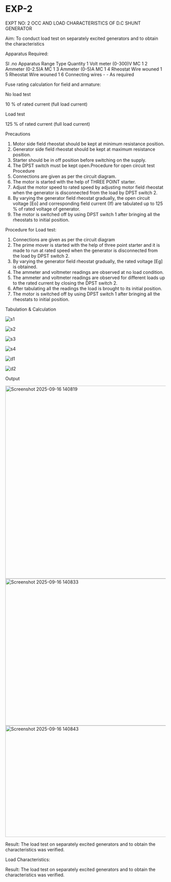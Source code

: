 # EXP-2
EXPT NO: 2 OCC AND LOAD CHARACTERISTICS OF D.C SHUNT GENERATOR

Aim:
To conduct load test on separately excited generators and to obtain the characteristics

Apparatus Required:

Sl .no	Apparatus	Range	Type	Quantity
1	Volt meter	(0-300)V	MC	1
2	Ammeter	(0-2.5)A	MC	1
3	Ammeter	(0-5)A	MC	1
4	Rheostat		Wire wouned	1
5	Rheostat		Wire wouned	1
6	Connecting wires	-	-	As required

Fuse rating calculation for field and armature:

No load test

10 % of rated current (full load current)

Load test

125 % of rated current (full load current)

Precautions

1.   Motor side field rheostat should be kept at minimum resistance position.
2.   Generator side field rheostat should be kept at maximum resistance position.
3.   Starter should be in off position before switching on the supply.
4.   The DPST switch must be kept open.Procedure for open circuit test
Procedure
1.   Connections are given as per the circuit diagram.
2.   The motor is started with the help of THREE POINT starter.
3.   Adjust the motor speed to rated speed by adjusting motor field rheostat when the generator is disconnected from the load by DPST switch 2.
4.   By  varying  the  generator  field  rheostat  gradually,  the  open  circuit  voltage  [Eo]  and corresponding field current (If) are tabulated up to 125 % of rated voltage of generator.
5.   The motor is switched off by using DPST switch 1 after bringing all the rheostats to initial position.

Procedure for Load test:

1.   Connections are given as per the circuit diagram
2.   The prime mover is started with the help of three point starter and it is made to run at rated speed when the generator is disconnected from the load by DPST switch 2.
3.   By varying the generator field rheostat gradually, the rated voltage [Eg] is obtained.
4.   The ammeter and voltmeter readings are observed at no load condition.
5.   The ammeter and voltmeter readings are observed for different loads up to the rated current by closing the DPST switch 2.
6.   After tabulating all the readings the load is brought to its initial position.
7.   The motor is switched off by using DPST switch 1 after bringing all the rheostats to initial position.

Tabulation & Calculation

![s1](https://github.com/user-attachments/assets/2f5f6fd3-ec61-460a-8536-03de3c98229e)



![s2](https://github.com/user-attachments/assets/04c4b4b5-30f4-4353-9105-0bf5787b515d)


![s3](https://github.com/user-attachments/assets/4445ecf9-7c50-49f2-b7b9-f7de855aeafe)


![s4](https://github.com/user-attachments/assets/25dec6d2-5101-40a4-b271-811cef6b682b)



![d1](https://github.com/user-attachments/assets/03157dec-1248-4455-98c8-f894b087f557)


![d2](https://github.com/user-attachments/assets/374c6241-5c8e-4d14-ab9e-fbc563b35c4a)

Output

<img width="1034" height="604" alt="Screenshot 2025-09-16 140819" src="https://github.com/user-attachments/assets/13d83f94-6073-410a-94d6-1942c21e1169" />

<img width="1017" height="460" alt="Screenshot 2025-09-16 140833" src="https://github.com/user-attachments/assets/4cbe2745-edca-4842-b644-a88592c926a0" />

<img width="1023" height="349" alt="Screenshot 2025-09-16 140843" src="https://github.com/user-attachments/assets/80d5b7e8-64d0-446d-b0fb-57d03e8cd01e" />







 
Result:
The load test on separately excited generators and to obtain the characteristics was verified.

  
Load Characteristics:
 
Result:
The load test on separately excited generators and to obtain the characteristics was verified.
